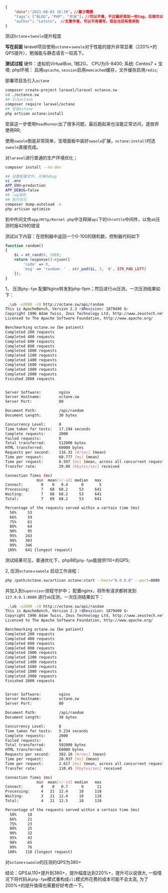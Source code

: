 ```json
{
    "date":"2021-08-03 16:39"，//最少需要
    "tags": ["BLOG"，"PHP", "并发"]，//可以不填，不过最好添加一些tag，后面可以做一些好玩的东西。
    "author": "Letotn"， //文章作者，可以不用填写，现在也没有使用到
}
```
测试`Octane`+`Swoole`提升程度

**写在前面**
laravel项目使用`octane`+`swoole`对于性能的提升非常显著（220%+的QPS提升），勉强能与静态语言一较高下。

**测试过程**
硬件：虚拟机VirtualBox, 1核2G， CPU为i5-8400;
系统: Centos7 + 宝塔;
php环境： 启用`opcache`,  `session`启用`memcached`缓存，文件缓存启用`redis`;

部署项目及引入`octane`
```bash
composer create-project laravel/laravel octance.sw
cd ./octance.sw
## 引入octane
composer require laravel/octane
## 安装octane
php artisan octane:install
```
安装这一步使用`RoadRunner`出了很多问题，最后跑起来也没能正常访问，遂放弃使用RR; 

使用`swoole`倒是非常简单，宝塔面板中装好`swoole`扩展，`octane:install`时选`swoole`直接完成。

对`laravel`进行普通的生产环境优化；
```bash
composer install --no-dev

## 设置配置文件，关掉debug
vi .env
APP_ENV=production
APP_DEBUG=false
## :wq保存
## 执行优化
composer dump-autoload -o
php artisan optimize
```

到中件间文件`app/Http/Kernel.php`中注释掉`api`下的`throttle`中间件，以免`ab`压测时报429的错误

测试以下内容：在控制器中返回一个0-100的随机数，控制器代码如下
```php
function random()
{
	$i = mt_rand(0, 100);
	return response()->json([
		'code' => 0,
		'msg' => 'random: ' . str_pad($i, 3, '0', STR_PAD_LEFT)
	]);
}

```
1， 压测`php-fpm`
配置Nginx转发到php-fpm；然后进行`ab`压测，一次压测结果如下：
```bash
 .\ab -n2000 -c8 http://octane.sw/api/random
This is ApacheBench, Version 2.3 <$Revision: 1879490 $>
Copyright 1996 Adam Twiss, Zeus Technology Ltd, http://www.zeustech.net/
Licensed to The Apache Software Foundation, http://www.apache.org/

Benchmarking octane.sw (be patient)
Completed 200 requests
Completed 400 requests
Completed 600 requests
Completed 800 requests
Completed 1000 requests
Completed 1200 requests
Completed 1400 requests
Completed 1600 requests
Completed 1800 requests
Completed 2000 requests
Finished 2000 requests


Server Software:        nginx
Server Hostname:        octane.sw
Server Port:            80

Document Path:          /api/random
Document Length:        30 bytes

Concurrency Level:      8
Time taken for tests:   17.194 seconds
Complete requests:      2000
Failed requests:        0
Total transferred:      512000 bytes
HTML transferred:       60000 bytes
Requests per second:    116.32 [#/sec] (mean)
Time per request:       68.777 [ms] (mean)
Time per request:       8.597 [ms] (mean, across all concurrent requests)
Transfer rate:          29.08 [Kbytes/sec] received

Connection Times (ms)
              min  mean[+/-sd] median   max
Connect:        0    0   0.4      0       5
Processing:     7   68  68.2     53     641
Waiting:        7   68  68.2     53     641
Total:          7   69  68.2     53     641

Percentage of the requests served within a certain time (ms)
  50%     53
  66%     59
  75%     61
  80%     64
  90%     95
  95%    243
  98%    303
  99%    346
 100%    641 (longest request)
```
测试结果可见，普通优化下，php8的`php-fpm`能提供110+的QPS; 

2, 压测`octane`+`swoole`
启动工作进程：
```bash
php /path/octane.sw/artisan octane:start --host="0.0.0.0" --port=8080 --workers=4 --max-requests=10000 --task-workers=10
```
并加入到`Supervisor`进程守护中；
配置nginx，将所有请求都转发到`127.0.0.1:8080`
进行`ab`压测，一次压测结果如下：
```bash
 .\ab -n2000 -c8 http://octane.sw/api/random
This is ApacheBench, Version 2.3 <$Revision: 1879490 $>
Copyright 1996 Adam Twiss, Zeus Technology Ltd, http://www.zeustech.net/
Licensed to The Apache Software Foundation, http://www.apache.org/

Benchmarking octane.sw (be patient)
Completed 200 requests
Completed 400 requests
Completed 600 requests
Completed 800 requests
Completed 1000 requests
Completed 1200 requests
Completed 1400 requests
Completed 1600 requests
Completed 1800 requests
Completed 2000 requests
Finished 2000 requests


Server Software:        nginx
Server Hostname:        octane.sw
Server Port:            80

Document Path:          /api/random
Document Length:        30 bytes

Concurrency Level:      8
Time taken for tests:   5.234 seconds
Complete requests:      2000
Failed requests:        0
Total transferred:      592000 bytes
HTML transferred:       60000 bytes
Requests per second:    382.10 [#/sec] (mean)
Time per request:       20.937 [ms] (mean)
Time per request:       2.617 [ms] (mean, across all concurrent requests)
Transfer rate:          110.45 [Kbytes/sec] received

Connection Times (ms)
              min  mean[+/-sd] median   max
Connect:        0    0   0.7      0      11
Processing:     4   21  12.4     18     118
Waiting:        3   21  12.4     18     118
Total:          4   21  12.5     18     118

Percentage of the requests served within a certain time (ms)
  50%     18
  66%     21
  75%     23
  80%     25
  90%     32
  95%     43
  98%     65
  99%     76
 100%    118 (longest request)
```
 对`octane`+`swoole`的压测的QPS为380+
 
结论：QPS从110+提升到380+，提升幅度达到220%+，提升可以说很大, 一般情况下将代码从`php-fpm`模式重构成`cli`模式所花费的成本可能不会太高, 为了200%+的提升值得也需要好好考虑一下。